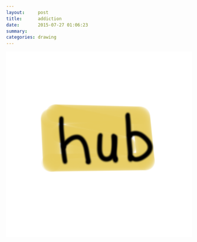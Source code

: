 ```yaml
---
layout:     post
title:      addiction
date:       2015-07-27 01:06:23
summary:    
categories: drawing
---
```

![addiction](/images/blog/addiction.png "Fuck ME.")